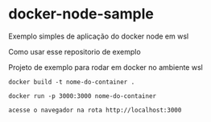 # docker-node-sample
Exemplo simples de aplicação do docker node em wsl

Como usar esse repositorio de exemplo

Projeto de exemplo para rodar em docker no ambiente wsl 

`docker build -t nome-do-container .`

`docker run -p 3000:3000 nome-do-container`

`acesse o navegador na rota http://localhost:3000`

